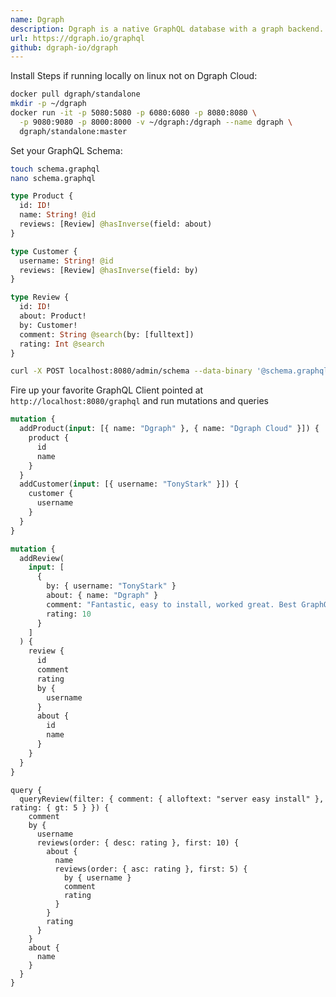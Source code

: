 ```yaml
---
name: Dgraph
description: Dgraph is a native GraphQL database with a graph backend. This means Dgraph is not an interface on top of an existing database like Postgres but is actually designed from the ground-up for GraphQL. It is optimized for speed and performance, depending on multiple computer science breakthroughs to get the best result. Dgraph Cloud is a fully managed GraphQL backend service that lets you iterate faster, without worrying about your infrastructure.
url: https://dgraph.io/graphql
github: dgraph-io/dgraph
---
```


Install Steps if running locally on linux not on Dgraph Cloud:

```bash
docker pull dgraph/standalone
mkdir -p ~/dgraph
docker run -it -p 5080:5080 -p 6080:6080 -p 8080:8080 \
  -p 9080:9080 -p 8000:8000 -v ~/dgraph:/dgraph --name dgraph \
  dgraph/standalone:master
```

Set your GraphQL Schema:

```bash
touch schema.graphql
nano schema.graphql
```

```graphql
type Product {
  id: ID!
  name: String! @id
  reviews: [Review] @hasInverse(field: about)
}

type Customer {
  username: String! @id
  reviews: [Review] @hasInverse(field: by)
}

type Review {
  id: ID!
  about: Product!
  by: Customer!
  comment: String @search(by: [fulltext])
  rating: Int @search
}
```

```bash
curl -X POST localhost:8080/admin/schema --data-binary '@schema.graphql'
```

Fire up your favorite GraphQL Client pointed at `http://localhost:8080/graphql` and run mutations and queries

```graphql
mutation {
  addProduct(input: [{ name: "Dgraph" }, { name: "Dgraph Cloud" }]) {
    product {
      id
      name
    }
  }
  addCustomer(input: [{ username: "TonyStark" }]) {
    customer {
      username
    }
  }
}
```

```graphql
mutation {
  addReview(
    input: [
      {
        by: { username: "TonyStark" }
        about: { name: "Dgraph" }
        comment: "Fantastic, easy to install, worked great. Best GraphQL server available"
        rating: 10
      }
    ]
  ) {
    review {
      id
      comment
      rating
      by {
        username
      }
      about {
        id
        name
      }
    }
  }
}
```

```
query {
  queryReview(filter: { comment: { alloftext: "server easy install" }, rating: { gt: 5 } }) {
    comment
    by {
      username
      reviews(order: { desc: rating }, first: 10) {
        about {
          name
          reviews(order: { asc: rating }, first: 5) {
            by { username }
            comment
            rating
          }
        }
        rating
      }
    }
    about {
      name
    }
  }
}
```

